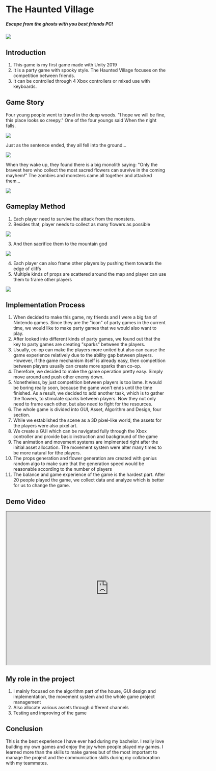 # The Haunted Village

##### *Escape from the ghosts with you best friends PC!*

![](Pics/2021-06-07-23-29-50.png)

## Introduction
1. This game is my first game made with Unity 2019
2. It is a party game with spooky style. The Haunted Village focuses on the competition between friends.
3. It can be controlled through 4 Xbox controllers or mixed use with keyboards. 

## Game Story
Four young people went to travel in the deep woods. "I hope we will be fine, this place looks so creepy." One of the four youngs said When the night falls. 

![](Pics/2021-06-07-23-32-50.png)

Just as the sentence ended, they all fell into the ground...

![](Pics/2021-06-07-23-34-52.png)

When they wake up, they found there is a big monolith saying: "Only the bravest hero who collect the most sacred flowers can survive in the coming mayhem!" The zombies and monsters came all together and attacked them...  

![](Pics/2021-06-07-23-33-53.png)

## Gameplay Method
1. Each player need to survive the attack from the monsters. 
2. Besides that, player needs to collect as many flowers as possible 

![](Pics/2021-06-07-23-36-15.png)

3. And then sacrifice them to the mountain god

![](Pics/2021-06-07-23-35-51.png)

4. Each player can also frame other players by pushing them towards the edge of cliffs
5. Multiple kinds of props are scattered around the map and player can use them to frame other players 

![](Pics/2021-06-07-23-35-28.png)

## Implementation Process
1. When decided to make this game, my friends and I were a big fan of Nintendo games. Since they are the "icon" of party games in the current time, we would like to make party games that we would also want to play.
2. After looked into different kinds of party games, we found out that the key to party games are creating "sparks" between the players. 
3. Usually, co-op can make the players more united but also can cause the game experience relatively due to the ability gap between players. However, if the game mechanism itself is already easy, then competition between players usually can create more sparks then co-op.
4. Therefore, we decided to make the game operation pretty easy. Simply move around and push other enemy down.
5. Nonetheless, by just competition between players is too lame. It would be boring really soon, because the game won't ends until the time finished. As a result, we decided to add another task, which is to gather the flowers, to stimulate sparks between players. Now they not only need to frame each other, but also need to fight for the resources.
6. The whole game is divided into GUI, Asset, Algorithm and Design, four section. 
7. While we established the scene as a 3D pixel-like world, the assets for the players were also pixel art.
8. We create a GUI which can be navigated fully through the Xbox controller and provide basic instruction and background of the game
9. The animation and movement systems are implmented right after the initial asset allocation. The movement system were alter many times to be more natural for tthe players.
10. The props generation and flower generation are created with genius random algo to make sure that the generation speed would be reasonable according to the number of players
11. The balance and game experience of the game is the hardest part. After 20 people played the game, we collect data and analyze which is better for us to change the game.

## Demo Video
<iframe src="https://drive.google.com/file/d/1LSwHYHQa0LcMZjQNSIPa7SGUKD7WRrsY/preview" width="640" height="480"></iframe>

## My role in the project
1. I mainly focused on the algorithm part of the house, GUI design and implementation, the movement system and the whole game project management
2. Also allocate various assets through different channels
3. Testing and improving of the game

## Conclusion
This is the best experience I have ever had during my bachelor. I really love building my own games and enjoy the joy when people played my games.
I learned more than the skills to make games but of the most important to manage the project and the  communication skills during my collaboration with my teammates.